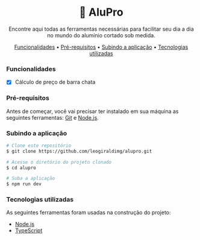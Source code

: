 <h1 align="center">🧰 AluPro</h1>

<p align="center">Encontre aqui todas as ferramentas necessárias para facilitar seu dia a dia no mundo do alumínio cortado sob medida.</p>

<p align="center">
    <a href="#funcionalidades">Funcionalidades</a> •
    <a href="#pre-requisitos">Pré-requisitos</a> •
    <a href="#subindo-aplicacao">Subindo a aplicação</a> •
    <a href="#tecnologias-utilizadas">Tecnologias utilizadas</a>
</p>

<h3 id="funcionalidades">Funcionalidades</h3>

- [x] Cálculo de preço de barra chata

<h3 id="pre-requisitos">Pré-requisitos</h3>

Antes de começar, você vai precisar ter instalado em sua máquina as seguintes ferramentas: [Git](https://git-scm.com/) e [Node.js](https://nodejs.org/en).

<h3 id="subindo-aplicacao">Subindo a aplicação</h3>

```bash
# Clone este repositório
$ git clone https://github.com/leogiraldimg/alupro.git

# Acesse o diretório do projeto clonado
$ cd alupro

# Suba a aplicação
$ npm run dev
```

<h3 id="tecnologias-utilizadas">Tecnologias utilizadas</h3>

As seguintes ferramentas foram usadas na construção do projeto:

- [Node.js](https://nodejs.org/en)
- [TypeScript](https://www.typescriptlang.org/)